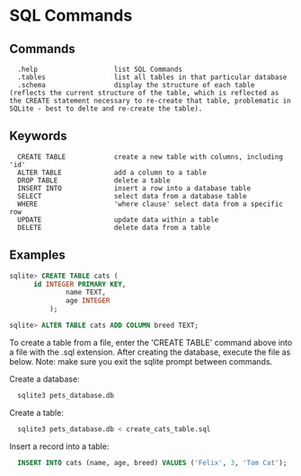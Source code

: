 # SQL Commands


## Commands

```text
  .help                   list SQL Commands
  .tables                 list all tables in that particular database
  .schema                 display the structure of each table (reflects the current structure of the table, which is reflected as the CREATE statement necessary to re-create that table, problematic in SQLite - best to delte and re-create the table).

```

## Keywords

```text
  CREATE TABLE            create a new table with columns, including 'id'              
  ALTER TABLE             add a column to a table
  DROP TABLE              delete a table
  INSERT INTO             insert a row into a database table
  SELECT                  select data from a database table
  WHERE                   'where clause' select data from a specific row
  UPDATE                  update data within a table
  DELETE                  delete data from a table
```

## Examples

```sql
sqlite> CREATE TABLE cats (
      id INTEGER PRIMARY KEY,
              name TEXT,
              age INTEGER
          );

sqlite> ALTER TABLE cats ADD COLUMN breed TEXT;
```

To create a table from a file, enter the 'CREATE TABLE' command above into a file with the .sql extension. After creating the database, execute the file as below. Note: make sure you exit the sqlite prompt between commands.

Create a database:

```sql
  sqlite3 pets_database.db
```

Create a table:

```sql
  sqlite3 pets_database.db < create_cats_table.sql
```

Insert a record into a table:

```sql
  INSERT INTO cats (name, age, breed) VALUES ('Felix', 3, 'Tom Cat');
```
